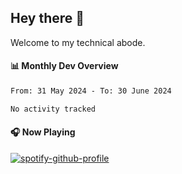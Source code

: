 ## Hey there 👋

Welcome to my technical abode.

#### 📊 Monthly Dev Overview
<!--START_SECTION:waka-->

```txt
From: 31 May 2024 - To: 30 June 2024

No activity tracked
```

<!--END_SECTION:waka-->

#### 🎧 Now Playing

[![spotify-github-profile](https://spotify-github-profile.vercel.app/api/view?uid=james2mid&cover_image=true&theme=natemoo-re)](https://open.spotify.com/user/james2mid?si=2b3baf2b09cb499e)
